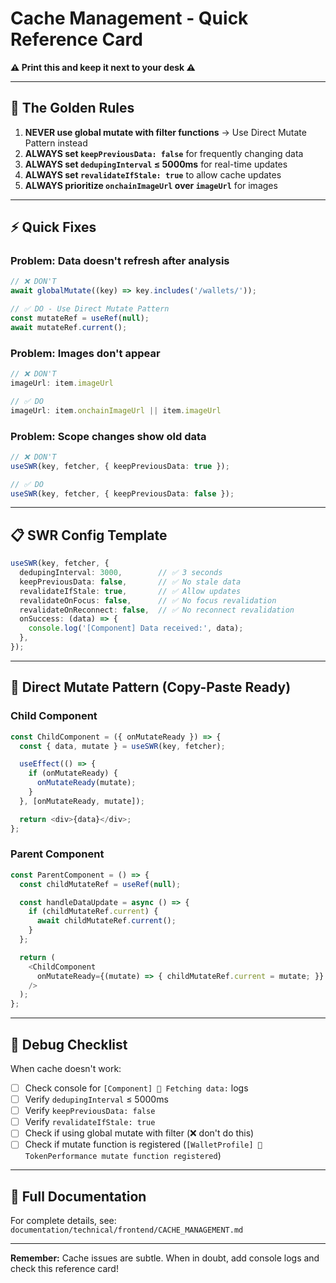 # Cache Management - Quick Reference Card

**⚠️ Print this and keep it next to your desk ⚠️**

---

## 🚨 The Golden Rules

1. **NEVER use global mutate with filter functions** → Use Direct Mutate Pattern instead
2. **ALWAYS set `keepPreviousData: false`** for frequently changing data
3. **ALWAYS set `dedupingInterval` ≤ 5000ms** for real-time updates
4. **ALWAYS set `revalidateIfStale: true`** to allow cache updates
5. **ALWAYS prioritize `onchainImageUrl` over `imageUrl`** for images

---

## ⚡ Quick Fixes

### Problem: Data doesn't refresh after analysis
```typescript
// ❌ DON'T
await globalMutate((key) => key.includes('/wallets/'));

// ✅ DO - Use Direct Mutate Pattern
const mutateRef = useRef(null);
await mutateRef.current();
```

### Problem: Images don't appear
```typescript
// ❌ DON'T
imageUrl: item.imageUrl

// ✅ DO
imageUrl: item.onchainImageUrl || item.imageUrl
```

### Problem: Scope changes show old data
```typescript
// ❌ DON'T
useSWR(key, fetcher, { keepPreviousData: true });

// ✅ DO
useSWR(key, fetcher, { keepPreviousData: false });
```

---

## 📋 SWR Config Template

```typescript
useSWR(key, fetcher, {
  dedupingInterval: 3000,        // ✅ 3 seconds
  keepPreviousData: false,       // ✅ No stale data
  revalidateIfStale: true,       // ✅ Allow updates
  revalidateOnFocus: false,      // ✅ No focus revalidation
  revalidateOnReconnect: false,  // ✅ No reconnect revalidation
  onSuccess: (data) => {
    console.log('[Component] Data received:', data);
  },
});
```

---

## 🔧 Direct Mutate Pattern (Copy-Paste Ready)

### Child Component
```typescript
const ChildComponent = ({ onMutateReady }) => {
  const { data, mutate } = useSWR(key, fetcher);

  useEffect(() => {
    if (onMutateReady) {
      onMutateReady(mutate);
    }
  }, [onMutateReady, mutate]);

  return <div>{data}</div>;
};
```

### Parent Component
```typescript
const ParentComponent = () => {
  const childMutateRef = useRef(null);

  const handleDataUpdate = async () => {
    if (childMutateRef.current) {
      await childMutateRef.current();
    }
  };

  return (
    <ChildComponent
      onMutateReady={(mutate) => { childMutateRef.current = mutate; }}
    />
  );
};
```

---

## 🐛 Debug Checklist

When cache doesn't work:

- [ ] Check console for `[Component] 🔄 Fetching data:` logs
- [ ] Verify `dedupingInterval` ≤ 5000ms
- [ ] Verify `keepPreviousData: false`
- [ ] Verify `revalidateIfStale: true`
- [ ] Check if using global mutate with filter (❌ don't do this)
- [ ] Check if mutate function is registered (`[WalletProfile] 📌 TokenPerformance mutate function registered`)

---

## 📖 Full Documentation

For complete details, see: `documentation/technical/frontend/CACHE_MANAGEMENT.md`

---

**Remember:** Cache issues are subtle. When in doubt, add console logs and check this reference card!
